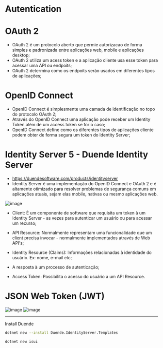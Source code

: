 # Autentication

# OAuth 2

- OAuth 2 é um protocolo aberto que permie autorizacao de forma simples e padronizada entre aplicações web, mobile e aplicações desktop;
- OAuth 2 utiliza um acess token e a aplicação cliente usa esse token para acessar uma API ou endpoits;
- OAuth 2 determina como os endpoits serão usados em diferentes tipos de aplicações;

# OpenID Connect

- OpenID Connect é simplesmente uma camada de identificação no topo do protocolo OAuth 2;
- Através do OpenID Connect uma aplicação pode receber um Identity Token além de um access token se for o caso;
- OpenID Connect define como os diferentes tipos de aplicações cliente podem obter de forma segura um token do Identity Server;

# Identity Server 5 - Duende Identity Server

- https://duendesoftware.com/products/identityserver
- Identity Server é uma implementação do OpenID Connect e OAuth 2 e é altamente otimizado para resolver problemas de segurança comuns em aplicações atuais, sejam elas mobile, nativas ou mesmo aplicações web.

![image](https://user-images.githubusercontent.com/84939473/151229112-5edff638-4cb4-4287-ac8a-72b2241a54c1.png)

- Client: É um componente de software que requisita um token à um Identity Server - as vezes para autenticar um usuário ou para acessar um recurso;
- API Resource: Normalmente representam uma funcionalidade que um client precisa invocar - normalmente implementados através de Web API's;
- Identity Resource (Claims): Informações relacionadas à identidade do usuário. Ex: nome, e-mail etc;

- A resposta à um processo de autenticação;
- Access Token: Possibilita o acesso do usuário a um API Resource.

# JSON Web Token (JWT)

![image](https://user-images.githubusercontent.com/84939473/151230237-a82f8f3a-6073-4224-914b-a11c5cd111ab.png)
![image](https://user-images.githubusercontent.com/84939473/151230408-5ea5d9a8-2095-409f-bbe6-1fdae4e2b049.png)

----------------------------------------------------------------------------------------------------------------
Install Duende
````bash
dotnet new --install Duende.IdentityServer.Templates
````

````bash
dotnet new isui
````
